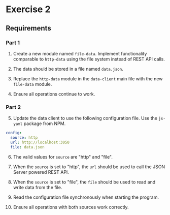 # Exercise 2

## Requirements

### Part 1

1. Create a new module named `file-data`. Implement functionality comparable to `http-data` using the file system instead of REST API calls.

2. The data should be stored in a file named `data.json`.

3. Replace the `http-data` module in the `data-client` main file with the new `file-data` module.

4. Ensure all operations continue to work.

### Part 2

5. Update the data client to use the following configuration file. Use the `js-yaml` package from NPM.

```yaml
config:
  source: http
  url: http://localhost:3050
  file: data.json
```

6. The valid values for `source` are "http" and "file".

7. When the `source` is set to "http", the `url` should be used to call the JSON Server powered REST API.

8. When the `source` is set to "file", the `file` should be used to read and write data from the file.

9. Read the configuration file synchronously when starting the program.

10. Ensure all operations with both sources work correctly.